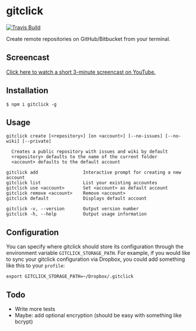 # gitclick

[![Travis Build](http://img.shields.io/travis/maximilianschmitt/gitclick.svg?style=flat)](https://travis-ci.org/maximilianschmitt/gitclick)

Create remote repositories on GitHub/Bitbucket from your terminal.

## Screencast

[Click here to watch a short 3-minute screencast on YouTube.](https://www.youtube.com/watch?v=Q1fFY4cGfmI)


## Installation

```
$ npm i gitclick -g
```

## Usage

```
gitclick create [<repository>] [on <account>] [--no-issues] [--no-wiki] [--private]

  Creates a public repository with issues and wiki by default
  <repository> defaults to the name of the current folder
  <account> defaults to the default account

gitclick add                 Interactive prompt for creating a new account
gitclick list                List your existing accountes
gitclick use <account>       Set <account> as default account
gitclick remove <account>    Remove <account>
gitclick default             Displays default account

gitclick -v, --version       Output version number
gitclick -h, --help          Output usage information
```

## Configuration

You can specify where gitclick should store its configuration through the environment variable `GITCLICK_STORAGE_PATH`. For example, if you would like to sync your gitclick configuration via Dropbox, you could add something like this to your `profile`:

```
export GITCLICK_STORAGE_PATH=~/Dropbox/.gitclick
```

## Todo

* Write more tests
* Maybe: add optional encryption (should be easy with something like bcrypt)